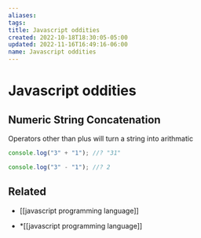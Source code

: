 ```yaml
---
aliases: 
tags: 
title: Javascript oddities
created: 2022-10-18T18:30:05-05:00
updated: 2022-11-16T16:49:16-06:00
name: Javascript oddities
---
```

# Javascript oddities

## Numeric String Concatenation

Operators other than plus will turn a string into arithmatic
```javascript
console.log("3" + "1"); //? "31"

console.log("3" - "1"); //? 2
```

## Related
- [[javascript programming language]]
* *[[javascript programming language]]